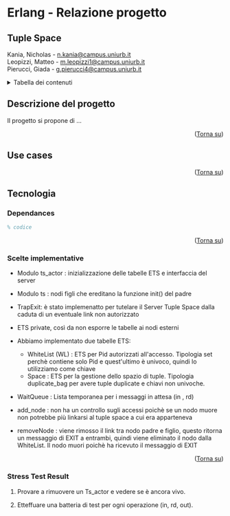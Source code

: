 # Erlang - Relazione progetto

## Tuple Space

<a name="readme-top"></a>

 Kania, Nicholas 	- n.kania@campus.uniurb.it <br>
 Leopizzi, Matteo 	- m.leopizzi1@campus.uniurb.it <br>
 Pierucci, Giada 	- g.pierucci4@campus.uniurb.it

<!-- TABELLA DEI CONTENUTI -->
<details>
  <summary>Tabella dei contenuti</summary>
  <ol>
    <li>
      <a href="#descrizione-del-progetto">Descrizione del progetto</a>
    </li>
    <li>
      <a href="#use-cases">Use cases</a>
    </li>
    <li>
      <a href="#user-experience">User experience</a>
    </li>
    <li>
      <a href="#tecnologia">Tecnologia</a>
      <ul>
        <li><a href="#dependances">Dependances</a></li>
        <li><a href="#scelte-implementative">Scelte implementative</a></li>
      </ul>
    </li>
  </ol>
</details>

<!-- DESCRIZIONE DEL PROGETTO -->
## Descrizione del progetto

Il progetto si propone di ...

<p align="right">(<a href="#readme-top">Torna su</a>)</p>

<!-- USE CASES -->
## Use cases


<p align="right">(<a href="#readme-top">Torna su</a>)</p>

<!-- TECNOLOGIA -->
## Tecnologia
<!-- DEPENDANCES -->
### Dependances



```erl
% codice
```

<p align="right">(<a href="#readme-top">Torna su</a>)</p>

<!-- SCELTE IMPLEMENTATIVE -->
### Scelte implementative

* Modulo ts_actor : inizializzazione delle tabelle ETS e interfaccia del server

* Modulo ts : nodi figli che ereditano la funzione init() del padre

* TrapExit: è stato implemenatto per tutelare il Server Tuple Space dalla caduta di un eventuale link non autorizzato

* ETS private, così da non esporre le tabelle ai nodi esterni

* Abbiamo implementato due tabelle ETS:

  * WhiteList (WL) : ETS per Pid autorizzati all'accesso. Tipologia set perchè contiene solo Pid e quest'ultimo è univoco, quindi lo utilizziamo come chiave
  * Space : ETS per la gestione dello spazio di tuple. Tipologia duplicate_bag per avere tuple duplicate e chiavi non univoche.

* WaitQueue : Lista temporanea per i messaggi in attesa (in , rd)

* add_node : non ha un controllo sugli accessi poichè se un nodo muore non potrebbe più linkarsi al tuple space a cui era apparteneva

* removeNode : viene rimosso il link tra nodo padre e figlio, questo ritorna un messaggio di EXIT a entrambi, quindi viene eliminato il nodo dalla WhiteList. Il nodo muori poichè ha ricevuto il messaggio di EXIT

<p align="right">(<a href="#readme-top">Torna su</a>)</p>

### Stress Test Result

1. Provare a rimuovere un Ts_actor e vedere se è ancora vivo.

2. Etteffuare una batteria di test per ogni operazione (in, rd, out).